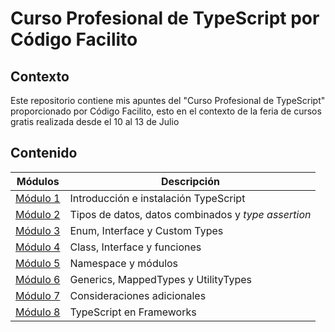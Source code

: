 # Curso Profesional de TypeScript por Código Facilito

## Contexto
Este repositorio contiene mis apuntes del "Curso Profesional de TypeScript" proporcionado por Código Facilito, esto en el contexto de la feria de cursos gratis realizada desde el 10 al 13 de Julio

## Contenido

| Módulos                          | Descripción                                         |
|----------------------------------|-----------------------------------------------------|
| [Módulo 1](./modulo1/modulo1.md) | Introducción e instalación TypeScript               |
| [Módulo 2](./modulo2/modulo2.md) | Tipos de datos, datos combinados y *type assertion* |
| [Módulo 3](./modulo3/modulo3.md) | Enum, Interface y Custom Types                      |
| [Módulo 4](./modulo4/modulo4.md) | Class, Interface y funciones                        |
| [Módulo 5](./modulo5/modulo5.md) | Namespace y módulos                                 |
| [Módulo 6](./modulo6/modulo6.md) | Generics, MappedTypes y UtilityTypes                |
| [Módulo 7](./modulo7/modulo7.md) | Consideraciones adicionales                         |
| [Módulo 8](./modulo8/modulo8.md) | TypeScript en Frameworks                            |
